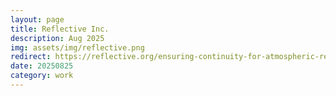```yaml
---
layout: page
title: Reflective Inc.
description: Aug 2025
img: assets/img/reflective.png
redirect: https://reflective.org/ensuring-continuity-for-atmospheric-research/
date: 20250825
category: work
---
```


